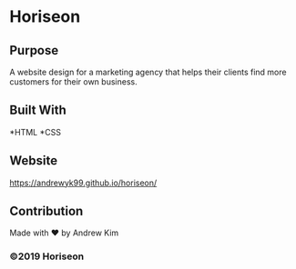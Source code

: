 # Horiseon

## Purpose
A website design for a marketing agency that helps their clients find more customers for their own business.

## Built With
*HTML
*CSS

## Website
https://andrewyk99.github.io/horiseon/

## Contribution
Made with ❤️ by Andrew Kim

### ©️2019 Horiseon